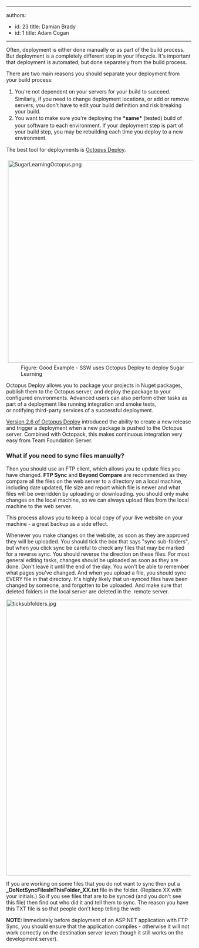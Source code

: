 

---
authors:
  - id: 23
    title: Damian Brady
  - id: 1
    title: Adam Cogan
---




<span class='intro'> Often, deployment is either done manually&#160;or as part of the build process. But deployment is a completely different step in your lifecycle. It's important that deployment is automated, but done&#160;separately&#160;from the build process.<br> </span>

<p>There are two main reasons you should separate your deployment from your build process&#58;</p><ol><li>
      <span style="line-height&#58;20.8px;">You're not dependent on your servers for your build to succeed. Similarly, if you need to change deployment locations, or add or remove servers, you don't have to edit your build definition and risk breaking your build.<br></span></li><li>
      <span style="line-height&#58;20.8px;">You want to make sure you're deploying the <strong>*same*</strong>&#160;(tested)&#160;build of your software to each environment. If your deployment step is part of your build step, you may be rebuilding each time you deploy to a new environment.</span></li></ol><div>
   <span style="line-height&#58;20.8px;">The best tool for&#160;deployments is <a href="https&#58;//octopus.com/">Octopus Deploy</a>.</span></div><dl class="image"><dt> <img src="/PublishingImages/SugarLearningOctopus.png" alt="SugarLearningOctopus.png" style="margin&#58;5px;width&#58;550px;" /> </dt><dd> Figure&#58; Good Example - SSW uses Octopus Deploy to deploy Sugar Learning</dd></dl><p>Octopus Deploy allows you to package your projects in Nuget packages, publish them to the Octopus server, and deploy&#160;the package to your configured environments. Advanced users can also perform other tasks as part of a deployment like&#160;running&#160;integration and smoke tests, or&#160;notifying&#160;third-party services of a successful deployment.</p><p> 
   <a href="https&#58;//octopus.com/blog/2.6">Version 2.6 of Octopus <span></span><span></span>Deploy</a> introduced the ability to create&#160;a new release and trigger a deployment when a new package is pushed to the Octopus server. Combined with Octopack, this makes continuous integration very easy from Team Foundation Server.</p><h3>What if you need to sync files manually?<br></h3><p>Then you should use an FTP client, which allows you to update files you have changed. <b>FTP Sync</b> and <b>Beyond Compare</b> are recommended as they compare all the files on the web server to a directory on a local machine, including date updated, file size and report which file is newer and what files will be overridden by uploading or downloading. you should only make changes on the local machine, so we can always upload files from the local machine to the web server.&#160;</p><p>This process allows you to keep a local copy of your live website on your machine - a great backup as a side effect.&#160;</p><p>Whenever you make changes on the website, as soon as they are approved they will be uploaded. You should tick the box that says &quot;sync sub-folders&quot;, but when you click sync be careful to check any files that may be marked for a reverse sync. You should reverse the direction on these files. For most general editing tasks, changes should be uploaded as soon as they are done. Don't leave it until the end of the day. You won't be able to remember what pages you've changed. And when you upload a file, you should sync EVERY file in that directory. It's highly likely that un-synced files have been changed by someone, and forgotten to be uploaded. And make sure that deleted folders in the&#160;local server are deleted in the&#160; remote server.&#160;<br></p><dl class="image"><dt><img src="/PublishingImages/ticksubfolders.jpg" alt="ticksubfolders.jpg" style="width&#58;750px;" /> </dt> </dl>
<p>If you are working on some files that you do not want to&#160;sync then put a <b>_DoNotSyncFilesInThisFolder_XX.txt </b>file in the folder. (Replace XX with your initials.) So if you see files that are to be synced (and you don't see this file) then find out who did it and tell them to sync. The reason you have this TXT file is so that people don't keep telling the web</p><p>
   <b> NOTE&#58; </b>Immediately before deployment of an ASP.NET application with FTP Sync, you should ensure that the application compiles - otherwise it will not work correctly on the destination server (even though it still works on the development server).</p>


